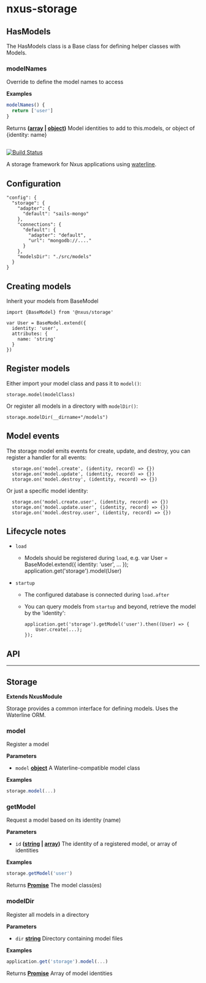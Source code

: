# nxus-storage

## HasModels

The HasModels class is a Base class for defining helper classes with Models.

### modelNames

Override to define the model names to access

**Examples**

```javascript
modelNames() { 
  return ['user']
}
```

Returns **([array](https://developer.mozilla.org/en-US/docs/Web/JavaScript/Reference/Global_Objects/Array) \| [object](https://developer.mozilla.org/en-US/docs/Web/JavaScript/Reference/Global_Objects/Object))** Model identities to add to this.models, or object of {identity: name}

## 

[![Build Status](https://travis-ci.org/nxus/storage.svg?branch=master)](https://travis-ci.org/nxus/storage)

A storage framework for Nxus applications using [waterline](https://github.com/balderdashy/waterline).

## Configuration

    "config": {
      "storage": {
        "adapter": {
          "default": "sails-mongo"
        },
        "connections": {
          "default": {
            "adapter": "default",
            "url": "mongodb://...."
          }
        },
        "modelsDir": "./src/models"
      }
    }

## Creating models

Inherit your models from BaseModel

    import {BaseModel} from '@nxus/storage'

    var User = BaseModel.extend({
      identity: 'user',
      attributes: {
        name: 'string'
      }
    })

## Register models

Either import your model class and pass it to `model()`:

    storage.model(modelClass)

Or register all models in a directory with `modelDir()`:

    storage.modelDir(__dirname+"/models")

## Model events

The storage model emits events for create, update, and destroy, you can register a handler for all events:

      storage.on('model.create', (identity, record) => {})
      storage.on('model.update', (identity, record) => {})
      storage.on('model.destroy', (identity, record) => {})

Or just a specific model identity:

      storage.on('model.create.user', (identity, record) => {})
      storage.on('model.update.user', (identity, record) => {})
      storage.on('model.destroy.user', (identity, record) => {})

## Lifecycle notes

-   `load`
    -   Models should be registered during `load`, e.g.
            var User = BaseModel.extend({
              identity: 'user',
              ...
            });
            application.get('storage').model(User)
-   `startup`

    -   The configured database is connected during `load.after`
    -   You can query models from `startup` and beyond, retrieve the model by the 'identity':

            application.get('storage').getModel('user').then((User) => {
                User.create(...);
            });

## API

* * *

## Storage

**Extends NxusModule**

Storage provides a common interface for defining models.  Uses the Waterline ORM.

### model

Register a model

**Parameters**

-   `model` **[object](https://developer.mozilla.org/en-US/docs/Web/JavaScript/Reference/Global_Objects/Object)** A Waterline-compatible model class

**Examples**

```javascript
storage.model(...)
```

### getModel

Request a model based on its identity (name)

**Parameters**

-   `id` **([string](https://developer.mozilla.org/en-US/docs/Web/JavaScript/Reference/Global_Objects/String) \| [array](https://developer.mozilla.org/en-US/docs/Web/JavaScript/Reference/Global_Objects/Array))** The identity of a registered model, or array of identities

**Examples**

```javascript
storage.getModel('user')
```

Returns **[Promise](https://developer.mozilla.org/en-US/docs/Web/JavaScript/Reference/Global_Objects/Promise)** The model class(es)

### modelDir

Register all models in a directory

**Parameters**

-   `dir` **[string](https://developer.mozilla.org/en-US/docs/Web/JavaScript/Reference/Global_Objects/String)** Directory containing model files

**Examples**

```javascript
application.get('storage').model(...)
```

Returns **[Promise](https://developer.mozilla.org/en-US/docs/Web/JavaScript/Reference/Global_Objects/Promise)** Array of model identities
